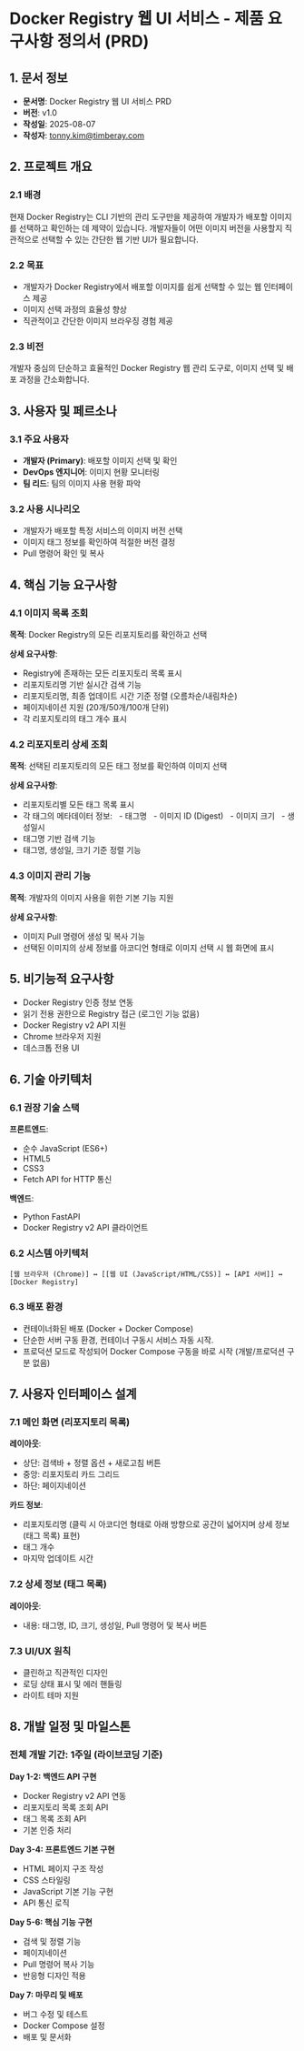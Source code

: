 # Docker Registry 웹 UI 서비스 - 제품 요구사항 정의서 (PRD)

## 1. 문서 정보

- **문서명**: Docker Registry 웹 UI 서비스 PRD
- **버전**: v1.0
- **작성일**: 2025-08-07
- **작성자**: tonny.kim@timberay.com

## 2. 프로젝트 개요

### 2.1 배경

현재 Docker Registry는 CLI 기반의 관리 도구만을 제공하여 개발자가 배포할 이미지를 선택하고 확인하는 데 제약이 있습니다. 개발자들이 어떤 이미지 버전을 사용할지 직관적으로 선택할 수 있는 간단한 웹 기반 UI가 필요합니다.

### 2.2 목표

- 개발자가 Docker Registry에서 배포할 이미지를 쉽게 선택할 수 있는 웹 인터페이스 제공
- 이미지 선택 과정의 효율성 향상
- 직관적이고 간단한 이미지 브라우징 경험 제공

### 2.3 비전

개발자 중심의 단순하고 효율적인 Docker Registry 웹 관리 도구로, 이미지 선택 및 배포 과정을 간소화합니다.

## 3. 사용자 및 페르소나

### 3.1 주요 사용자

- **개발자 (Primary)**: 배포할 이미지 선택 및 확인
- **DevOps 엔지니어**: 이미지 현황 모니터링
- **팀 리드**: 팀의 이미지 사용 현황 파악

### 3.2 사용 시나리오

- 개발자가 배포할 특정 서비스의 이미지 버전 선택
- 이미지 태그 정보를 확인하여 적절한 버전 결정
- Pull 명령어 확인 및 복사

## 4. 핵심 기능 요구사항

### 4.1 이미지 목록 조회

**목적**: Docker Registry의 모든 리포지토리를 확인하고 선택

**상세 요구사항**:

- Registry에 존재하는 모든 리포지토리 목록 표시
- 리포지토리명 기반 실시간 검색 기능
- 리포지토리명, 최종 업데이트 시간 기준 정렬 (오름차순/내림차순)
- 페이지네이션 지원 (20개/50개/100개 단위)
- 각 리포지토리의 태그 개수 표시

### 4.2 리포지토리 상세 조회

**목적**: 선택된 리포지토리의 모든 태그 정보를 확인하여 이미지 선택

**상세 요구사항**:

- 리포지토리별 모든 태그 목록 표시
- 각 태그의 메타데이터 정보:
  - 태그명
  - 이미지 ID (Digest)
  - 이미지 크기
  - 생성일시
- 태그명 기반 검색 기능
- 태그명, 생성일, 크기 기준 정렬 기능

### 4.3 이미지 관리 기능

**목적**: 개발자의 이미지 사용을 위한 기본 기능 지원

**상세 요구사항**:

- 이미지 Pull 명령어 생성 및 복사 기능
- 선택된 이미지의 상세 정보를 아코디언 형태로 이미지 선택 시 웹 화면에 표시

## 5. 비기능적 요구사항

- Docker Registry 인증 정보 연동
- 읽기 전용 권한으로 Registry 접근 (로그인 기능 없음)
- Docker Registry v2 API 지원
- Chrome 브라우저 지원
- 데스크톱 전용 UI

## 6. 기술 아키텍처

### 6.1 권장 기술 스택

**프론트엔드**:

- 순수 JavaScript (ES6+)
- HTML5
- CSS3
- Fetch API for HTTP 통신

**백엔드**:

- Python FastAPI
- Docker Registry v2 API 클라이언트

### 6.2 시스템 아키텍처

```
[웹 브라우저 (Chrome)] ↔ [[웹 UI (JavaScript/HTML/CSS)] ↔ [API 서버]] ↔ [Docker Registry]
```

### 6.3 배포 환경

- 컨테이너화된 배포 (Docker + Docker Compose)
- 단순한 서버 구동 환경, 컨테이너 구동시 서비스 자동 시작.
- 프로덕션 모드로 작성되어 Docker Compose 구동을 바로 시작 (개발/프로덕션 구분 없음)

## 7. 사용자 인터페이스 설계

### 7.1 메인 화면 (리포지토리 목록)

**레이아웃**:

- 상단: 검색바 + 정렬 옵션 + 새로고침 버튼 
- 중앙: 리포지토리 카드 그리드
- 하단: 페이지네이션

**카드 정보**:

- 리포지토리명 (클릭 시 아코디언 형태로 아래 방향으로 공간이 넓어지며 상세 정보 (태그 목록) 표현)
- 태그 개수
- 마지막 업데이트 시간

### 7.2 상세 정보 (태그 목록)

**레이아웃**:

- 내용: 태그명, ID, 크기, 생성일, Pull 명령어 및 복사 버튼

### 7.3 UI/UX 원칙

- 클린하고 직관적인 디자인
- 로딩 상태 표시 및 에러 핸들링
- 라이트 테마 지원

## 8. 개발 일정 및 마일스톤

### 전체 개발 기간: 1주일 (라이브코딩 기준)

**Day 1-2: 백엔드 API 구현**

- Docker Registry v2 API 연동
- 리포지토리 목록 조회 API
- 태그 목록 조회 API
- 기본 인증 처리

**Day 3-4: 프론트엔드 기본 구현**

- HTML 페이지 구조 작성
- CSS 스타일링
- JavaScript 기본 기능 구현
- API 통신 로직

**Day 5-6: 핵심 기능 구현**

- 검색 및 정렬 기능
- 페이지네이션
- Pull 명령어 복사 기능
- 반응형 디자인 적용

**Day 7: 마무리 및 배포**

- 버그 수정 및 테스트
- Docker Compose 설정
- 배포 및 문서화
